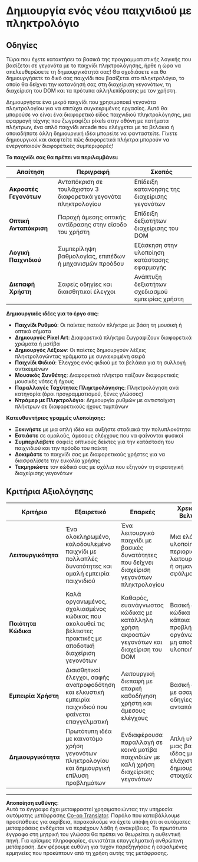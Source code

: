 <!--
CO_OP_TRANSLATOR_METADATA:
{
  "original_hash": "3eac59d70e2532a677a2ce6bf765485a",
  "translation_date": "2025-10-23T20:30:44+00:00",
  "source_file": "4-typing-game/typing-game/assignment.md",
  "language_code": "el"
}
-->
# Δημιουργία ενός νέου παιχνιδιού με πληκτρολόγιο

## Οδηγίες

Τώρα που έχετε κατακτήσει τα βασικά της προγραμματιστικής λογικής που βασίζεται σε γεγονότα με το παιχνίδι πληκτρολόγησης, ήρθε η ώρα να απελευθερώσετε τη δημιουργικότητά σας! Θα σχεδιάσετε και θα δημιουργήσετε το δικό σας παιχνίδι που βασίζεται στο πληκτρολόγιο, το οποίο θα δείχνει την κατανόησή σας στη διαχείριση γεγονότων, τη διαχείριση του DOM και τα πρότυπα αλληλεπίδρασης με τον χρήστη.

Δημιουργήστε ένα μικρό παιχνίδι που χρησιμοποιεί γεγονότα πληκτρολογίου για να επιτύχει συγκεκριμένες εργασίες. Αυτό θα μπορούσε να είναι ένα διαφορετικό είδος παιχνιδιού πληκτρολόγησης, μια εφαρμογή τέχνης που ζωγραφίζει pixels στην οθόνη με πατήματα πλήκτρων, ένα απλό παιχνίδι arcade που ελέγχεται με τα βελάκια ή οποιαδήποτε άλλη δημιουργική ιδέα μπορείτε να φανταστείτε. Γίνετε δημιουργικοί και σκεφτείτε πώς διαφορετικά πλήκτρα μπορούν να ενεργοποιούν διαφορετικές συμπεριφορές!

**Το παιχνίδι σας θα πρέπει να περιλαμβάνει:**

| Απαίτηση | Περιγραφή | Σκοπός |
|----------|-----------|--------|
| **Ακροατές Γεγονότων** | Ανταπόκριση σε τουλάχιστον 3 διαφορετικά γεγονότα πληκτρολογίου | Επίδειξη κατανόησης της διαχείρισης γεγονότων |
| **Οπτική Ανταπόκριση** | Παροχή άμεσης οπτικής αντίδρασης στην είσοδο του χρήστη | Επίδειξη δεξιοτήτων διαχείρισης του DOM |
| **Λογική Παιχνιδιού** | Συμπερίληψη βαθμολογίας, επιπέδων ή μηχανισμών προόδου | Εξάσκηση στην υλοποίηση κατάστασης εφαρμογής |
| **Διεπαφή Χρήστη** | Σαφείς οδηγίες και διαισθητικοί έλεγχοι | Ανάπτυξη δεξιοτήτων σχεδιασμού εμπειρίας χρήστη |

**Δημιουργικές ιδέες για το έργο σας:**
- **Παιχνίδι Ρυθμού**: Οι παίκτες πατούν πλήκτρα με βάση τη μουσική ή οπτικά σήματα
- **Δημιουργός Pixel Art**: Διαφορετικά πλήκτρα ζωγραφίζουν διαφορετικά χρώματα ή μοτίβα
- **Δημιουργός Λέξεων**: Οι παίκτες δημιουργούν λέξεις πληκτρολογώντας γράμματα με συγκεκριμένη σειρά
- **Παιχνίδι Φιδιού**: Έλεγχος ενός φιδιού με τα βελάκια για τη συλλογή αντικειμένων
- **Μουσικός Συνθέτης**: Διαφορετικά πλήκτρα παίζουν διαφορετικές μουσικές νότες ή ήχους
- **Παραλλαγές Ταχύτητας Πληκτρολόγησης**: Πληκτρολόγηση ανά κατηγορία (όροι προγραμματισμού, ξένες γλώσσες)
- **Ντράμερ με Πληκτρολόγιο**: Δημιουργία ρυθμών με αντιστοίχιση πλήκτρων σε διαφορετικούς ήχους τυμπάνων

**Κατευθυντήριες γραμμές υλοποίησης:**
- **Ξεκινήστε** με μια απλή ιδέα και αυξήστε σταδιακά την πολυπλοκότητα
- **Εστιάστε** σε ομαλούς, άμεσους ελέγχους που να φαίνονται φυσικοί
- **Συμπεριλάβετε** σαφείς οπτικούς δείκτες για την κατάσταση του παιχνιδιού και την πρόοδο του παίκτη
- **Δοκιμάστε** το παιχνίδι σας με διαφορετικούς χρήστες για να διασφαλίσετε την ευκολία χρήσης
- **Τεκμηριώστε** τον κώδικά σας με σχόλια που εξηγούν τη στρατηγική διαχείρισης γεγονότων

## Κριτήρια Αξιολόγησης

| Κριτήριο | Εξαιρετικό | Επαρκές | Χρειάζεται Βελτίωση |
|----------|------------|---------|---------------------|
| **Λειτουργικότητα** | Ένα ολοκληρωμένο, καλοδουλεμένο παιχνίδι με πολλαπλές δυνατότητες και ομαλή εμπειρία παιχνιδιού | Ένα λειτουργικό παιχνίδι με βασικές δυνατότητες που δείχνει διαχείριση γεγονότων πληκτρολογίου | Μια ελάχιστη υλοποίηση με περιορισμένη λειτουργικότητα ή σημαντικά σφάλματα |
| **Ποιότητα Κώδικα** | Καλά οργανωμένος, σχολιασμένος κώδικας που ακολουθεί τις βέλτιστες πρακτικές με αποδοτική διαχείριση γεγονότων | Καθαρός, ευανάγνωστος κώδικας με κατάλληλη χρήση ακροατών γεγονότων και διαχείριση του DOM | Βασική δομή κώδικα με κάποια προβλήματα οργάνωσης ή μη αποδοτικές υλοποιήσεις |
| **Εμπειρία Χρήστη** | Διαισθητικοί έλεγχοι, σαφής ανατροφοδότηση και ελκυστική εμπειρία παιχνιδιού που φαίνεται επαγγελματική | Λειτουργική διεπαφή με επαρκή καθοδήγηση χρήστη και άμεσους ελέγχους | Βασική διεπαφή με ασαφείς οδηγίες ή κακή ανταπόκριση |
| **Δημιουργικότητα** | Πρωτότυπη ιδέα με καινοτόμο χρήση γεγονότων πληκτρολογίου και δημιουργική επίλυση προβλημάτων | Ενδιαφέρουσα παραλλαγή σε κοινά μοτίβα παιχνιδιών με καλή χρήση διαχείρισης γεγονότων | Απλή υλοποίηση μιας βασικής ιδέας με ελάχιστα δημιουργικά στοιχεία |

---

**Αποποίηση ευθύνης**:  
Αυτό το έγγραφο έχει μεταφραστεί χρησιμοποιώντας την υπηρεσία αυτόματης μετάφρασης [Co-op Translator](https://github.com/Azure/co-op-translator). Παρόλο που καταβάλλουμε προσπάθειες για ακρίβεια, παρακαλούμε να έχετε υπόψη ότι οι αυτόματες μεταφράσεις ενδέχεται να περιέχουν λάθη ή ανακρίβειες. Το πρωτότυπο έγγραφο στη μητρική του γλώσσα θα πρέπει να θεωρείται η αυθεντική πηγή. Για κρίσιμες πληροφορίες, συνιστάται επαγγελματική ανθρώπινη μετάφραση. Δεν φέρουμε ευθύνη για τυχόν παρεξηγήσεις ή εσφαλμένες ερμηνείες που προκύπτουν από τη χρήση αυτής της μετάφρασης.
